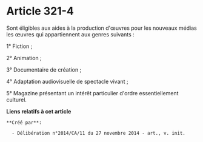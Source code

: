 # Article 321-4

Sont éligibles aux aides à la production d'œuvres pour les nouveaux médias les œuvres qui appartiennent aux genres
suivants : 

1° Fiction ; 

2° Animation ; 

3° Documentaire de création ; 

4° Adaptation audiovisuelle de spectacle vivant ; 

5° Magazine présentant un intérêt particulier d'ordre essentiellement culturel.

**Liens relatifs à cet article**

	**Créé par**:

	  - Délibération n°2014/CA/11 du 27 novembre 2014 - art., v. init.
